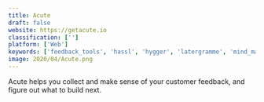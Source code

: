 ```yaml
---
title: Acute
draft: false 
website: https://getacute.io
classification: ['']
platform: ['Web']
keywords: ['feedback_tools', 'hassl', 'hygger', 'latergramme', 'mind_map_by_realtimeboard', 'nolt', 'pastryy', 'peek_by_usertesting', 'planogr.am', 'postedo', 'prodpad', 'roadmap', 'satback', 'ship', 'shipfast', 'software_product_management_stack', 'squad', 'trello', 'useresponse', 'uservoice', 'monkeylearn', 'productboard']
image: 2020/04/Acute.png
---
```

Acute helps you collect and make sense of your customer feedback, and figure out what to build next.